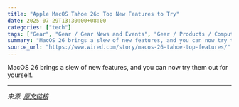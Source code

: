 ```yaml
---
title: "Apple MacOS Tahoe 26: Top New Features to Try"
date: 2025-07-29T13:30:00+08:00
categories: ["tech"]
tags: ["Gear", "Gear / Gear News and Events", "Gear / Products / Computers", "Mac", "WWDC", "Computers", "laptops", "apple", "macos", "macbook", "In the Spotlight"]
summary: "MacOS 26 brings a slew of new features, and you can now try them out for yourself."
source_url: "https://www.wired.com/story/macos-26-tahoe-top-features/"
---
```


MacOS 26 brings a slew of new features, and you can now try them out for yourself.

---

*来源: [原文链接](https://www.wired.com/story/macos-26-tahoe-top-features/)*
